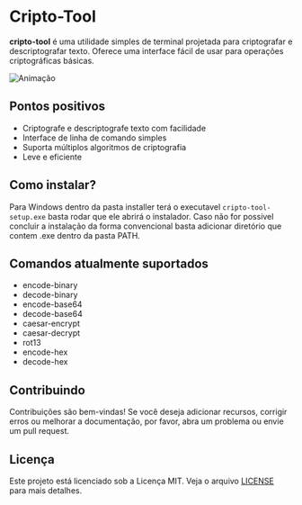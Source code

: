 # Cripto-Tool

**cripto-tool** é uma utilidade simples de terminal projetada para criptografar e descriptografar texto. Oferece uma interface fácil de usar para operações criptográficas básicas.

![Animação](https://github.com/user-attachments/assets/fafd8ff2-750a-4719-bdab-7087b0792684)


## Pontos positivos
- Criptografe e descriptografe texto com facilidade
- Interface de linha de comando simples
- Suporta múltiplos algoritmos de criptografia
- Leve e eficiente

## Como instalar?

Para Windows dentro da pasta installer terá o executavel ```cripto-tool-setup.exe``` basta rodar que ele abrirá o instalador.
Caso não for possivel concluir a instalação da forma convencional basta adicionar diretório que contem .exe dentro da pasta PATH.

## Comandos atualmente suportados

- encode-binary
- decode-binary
- encode-base64
- decode-base64
- caesar-encrypt
- caesar-decrypt
- rot13
- encode-hex
- decode-hex


## Contribuindo
Contribuições são bem-vindas! Se você deseja adicionar recursos, corrigir erros ou melhorar a documentação, por favor, abra um problema ou envie um pull request.

## Licença
Este projeto está licenciado sob a Licença MIT. Veja o arquivo [LICENSE](LICENSE) para mais detalhes.
